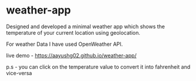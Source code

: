 # weather-app
Designed and developed a minimal weather app which shows the temperature of your current location using geolocation.

For weather Data I have used OpenWeather API.

live demo - https://aayushg02.github.io/weather-app/

p.s - you can click on the temperature value to convert it into fahrenheit and vice-versa
